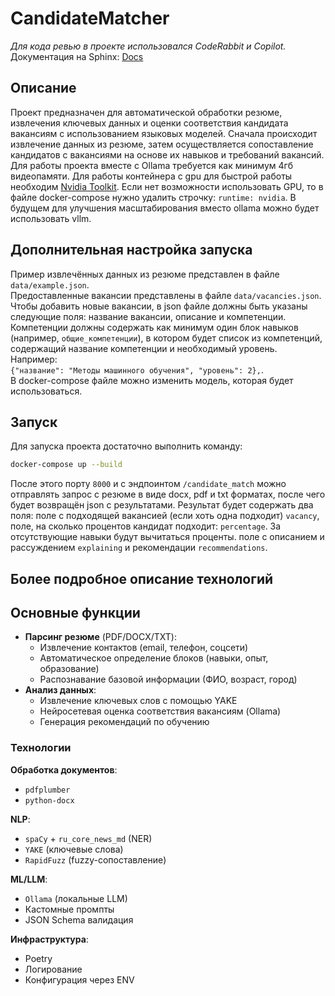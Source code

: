 # CandidateMatcher
*Для кода ревью в проекте использовался CodeRabbit и Copilot.* \
Документация на Sphinx: [Docs](https://candidatematcher.readthedocs.io/ru/latest/)
## Описание
Проект предназначен для автоматической обработки резюме, извлечения ключевых данных и
оценки соответствия кандидата вакансиям с использованием языковых моделей.
Сначала происходит извлечение данных из резюме, затем осуществляется
сопоставление кандидатов с вакансиями на основе их навыков и требований вакансий. Для работы
проекта вместе с Ollama требуется как минимум 4гб видеопамяти. Для работы
контейнера с gpu для быстрой работы необходим [Nvidia Toolkit](https://developer.nvidia.com/cuda-toolkit). Если
нет возможности использовать GPU, то в файле docker-compose нужно удалить строчку:
`runtime: nvidia`.
В будущем для улучшения масштабирования вместо ollama можно будет использовать vllm.

## Дополнительная настройка запуска
Пример извлечённых данных из резюме представлен в файле `data/example.json`. \
Предоставленные вакансии представлены в файле `data/vacancies.json`. \
Чтобы добавить новые вакансии, в json файле должны быть указаны следующие поля: название вакансии, описание и компетенции.
Компетенции должны содержать как минимум один блок навыков (например, `общие_компетенции`),
в котором будет список из компетенций, содержащий название компетенции и необходимый уровень. Например: \
`{"название": "Методы машинного обучения", "уровень": 2},`. \
В docker-compose файле можно изменить модель, которая будет использоваться.
## Запуск
Для запуска проекта достаточно выполнить команду:
```bash
docker-compose up --build
```
После этого порту `8000` и с эндпоинтом `/candidate_match` можно отправлять запрос с
резюме в виде docx, pdf и txt форматах, после чего будет возвращён
json с результатами. Результат будет содержать два поля: поле с подходящей
вакансией (если хоть одна подходит) `vacancy`, поле, на сколько процентов
кандидат подходит: `percentage`. За отсутствующие навыки будут вычитаться проценты.
поле с описанием и рассуждением `explaining` и рекомендации `recommendations`.

## Более подробное описание технологий

## Основные функции
- **Парсинг резюме** (PDF/DOCX/TXT):
  - Извлечение контактов (email, телефон, соцсети)
  - Автоматическое определение блоков (навыки, опыт, образование)
  - Распознавание базовой информации (ФИО, возраст, город)
- **Анализ данных**:
  - Извлечение ключевых слов с помощью YAKE
  - Нейросетевая оценка соответствия вакансиям (Ollama)
  - Генерация рекомендаций по обучению

### Технологии
**Обработка документов**:
- `pdfplumber`
- `python-docx`

**NLP**:
- `spaCy` + `ru_core_news_md` (NER)
- `YAKE` (ключевые слова)
- `RapidFuzz` (fuzzy-сопоставление)

**ML/LLM**:
- `Ollama` (локальные LLM)
- Кастомные промпты
- JSON Schema валидация

**Инфраструктура**:
- Poetry
- Логирование
- Конфигурация через ENV
